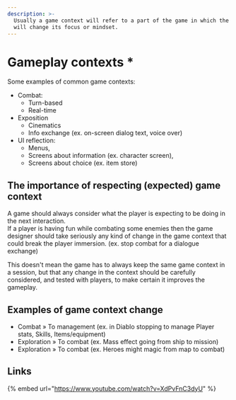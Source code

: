 ```yaml
---
description: >-
  Usually a game context will refer to a part of the game in which the player
  will change its focus or mindset.
---
```


# Gameplay contexts \*

 Some examples of common game contexts:

* Combat: 
  * Turn-based
  * Real-time
* Exposition
  * Cinematics
  * Info exchange \(ex. on-screen dialog text, voice over\)
* UI reflection:
  * Menus,
  * Screens about information \(ex. character screen\),
  * Screens about choice \(ex. item store\)

## The importance of respecting \(expected\) game context

A game should always consider what the player is expecting to be doing in the next interaction.  
If a player is having fun while combating some enemies then the game designer should take seriously any kind of change in the game context that could break the player immersion. \(ex. stop combat for a dialogue exchange\)

This doesn't mean the game has to always keep the same game context in a session, but that any change in the context should be carefully considered, and tested with players, to make certain it improves the gameplay. 

## Examples of game context change

* Combat » To management \(ex. in Diablo stopping to manage Player stats, Skills, Items/equipment\)
* Exploration » To combat \(ex. Mass effect going from ship to mission\)
* Exploration » To combat \(ex. Heroes might magic from map to combat\)

## Links

{% embed url="https://www.youtube.com/watch?v=XdPvFnC3dyU" %}



